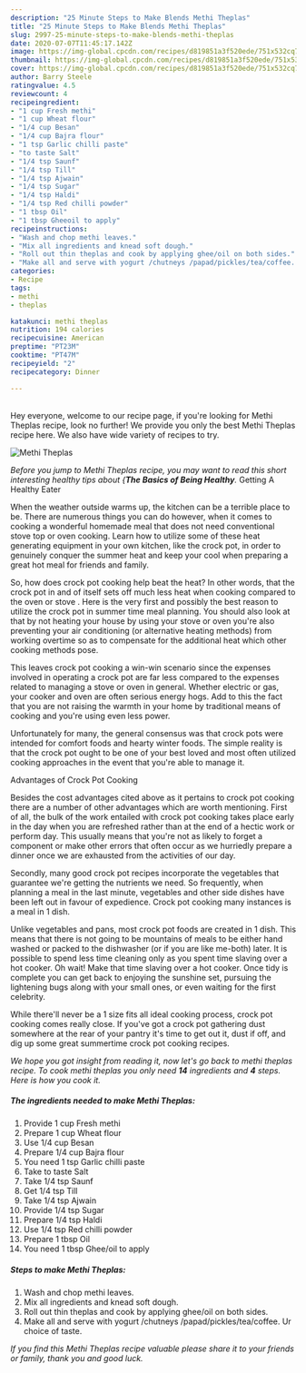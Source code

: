 ```yaml
---
description: "25 Minute Steps to Make Blends Methi Theplas"
title: "25 Minute Steps to Make Blends Methi Theplas"
slug: 2997-25-minute-steps-to-make-blends-methi-theplas
date: 2020-07-07T11:45:17.142Z
image: https://img-global.cpcdn.com/recipes/d819851a3f520ede/751x532cq70/methi-theplas-recipe-main-photo.jpg
thumbnail: https://img-global.cpcdn.com/recipes/d819851a3f520ede/751x532cq70/methi-theplas-recipe-main-photo.jpg
cover: https://img-global.cpcdn.com/recipes/d819851a3f520ede/751x532cq70/methi-theplas-recipe-main-photo.jpg
author: Barry Steele
ratingvalue: 4.5
reviewcount: 4
recipeingredient:
- "1 cup Fresh methi"
- "1 cup Wheat flour"
- "1/4 cup Besan"
- "1/4 cup Bajra flour"
- "1 tsp Garlic chilli paste"
- "to taste Salt"
- "1/4 tsp Saunf"
- "1/4 tsp Till"
- "1/4 tsp Ajwain"
- "1/4 tsp Sugar"
- "1/4 tsp Haldi"
- "1/4 tsp Red chilli powder"
- "1 tbsp Oil"
- "1 tbsp Gheeoil to apply"
recipeinstructions:
- "Wash and chop methi leaves."
- "Mix all ingredients and knead soft dough."
- "Roll out thin theplas and cook by applying ghee/oil on both sides."
- "Make all and serve with yogurt /chutneys /papad/pickles/tea/coffee. Ur choice of taste."
categories:
- Recipe
tags:
- methi
- theplas

katakunci: methi theplas 
nutrition: 194 calories
recipecuisine: American
preptime: "PT23M"
cooktime: "PT47M"
recipeyield: "2"
recipecategory: Dinner

---
```

<br>
Hey everyone, welcome to our recipe page, if you're looking for Methi Theplas recipe, look no further! We provide you only the best Methi Theplas recipe here. We also have wide variety of recipes to try.
<br>


![Methi Theplas](https://img-global.cpcdn.com/recipes/d819851a3f520ede/751x532cq70/methi-theplas-recipe-main-photo.jpg)

<i>Before you jump to Methi Theplas recipe, you may want to read this short interesting healthy tips about {<strong>The Basics of Being Healthy</strong>.</i>
Getting A Healthy Eater


When the weather outside warms up, the kitchen can be a terrible place to be. There are numerous things you can do however, when it comes to cooking a wonderful homemade meal that does not need conventional stove top or oven cooking. Learn how to utilize some of these heat generating equipment in your own kitchen, like the crock pot, in order to genuinely conquer the summer heat and keep your cool when preparing a great hot meal for friends and family.

So, how does crock pot cooking help beat the heat? In other words, that the crock pot in and of itself sets off much less heat when cooking compared to the oven or stove . Here is the very first and possibly the best reason to utilize the crock pot in summer time meal planning. You should also look at that by not heating your house by using your stove or oven you're also preventing your air conditioning (or alternative heating methods) from working overtime so as to compensate for the additional heat which other cooking methods pose.

This leaves crock pot cooking a win-win scenario since the expenses involved in operating a crock pot are far less compared to the expenses related to managing a stove or oven in general. Whether electric or gas, your cooker and oven are often serious energy hogs. Add to this the fact that you are not raising the warmth in your home by traditional means of cooking and you're using even less power.

Unfortunately for many, the general consensus was that crock pots were intended for comfort foods and hearty winter foods.  The simple reality is that the crock pot ought to be one of your best loved and most often utilized cooking approaches in the event that you're able to manage it.  

Advantages of Crock Pot Cooking

Besides the cost advantages cited above as it pertains to crock pot cooking there are a number of other advantages which are worth mentioning. First of all, the bulk of the work entailed with crock pot cooking takes place early in the day when you are refreshed rather than at the end of a hectic work or perform day. This usually means that you're not as likely to forget a component or make other errors that often occur as we hurriedly prepare a dinner once we are exhausted from the activities of our day.

Secondly, many good crock pot recipes incorporate the vegetables that guarantee we're getting the nutrients we need. So frequently, when planning a meal in the last minute, vegetables and other side dishes have been left out in favour of expedience. Crock pot cooking many instances is a meal in 1 dish.

 Unlike vegetables and pans, most crock pot foods are created in 1 dish. This means that there is not going to be mountains of meals to be either hand washed or packed to the dishwasher (or if you are like me-both) later. It is possible to spend less time cleaning only as you spent time slaving over a hot cooker. Oh wait! Make that time slaving over a hot cooker. Once tidy is complete you can get back to enjoying the sunshine set, pursuing the lightening bugs along with your small ones, or even waiting for the first celebrity.

While there'll never be a 1 size fits all ideal cooking process, crock pot cooking comes really close. If you've got a crock pot gathering dust somewhere at the rear of your pantry it's time to get out it, dust if off, and dig up some great summertime crock pot cooking recipes.


<i>We hope you got insight from reading it, now let's go back to methi theplas recipe. To cook methi theplas you only need <strong>14</strong> ingredients and <strong>4</strong> steps. Here is how you cook it.
</i>

##### The ingredients needed to make Methi Theplas:

1. Provide 1 cup Fresh methi
1. Prepare 1 cup Wheat flour
1. Use 1/4 cup Besan
1. Prepare 1/4 cup Bajra flour
1. You need 1 tsp Garlic chilli paste
1. Take to taste Salt
1. Take 1/4 tsp Saunf
1. Get 1/4 tsp Till
1. Take 1/4 tsp Ajwain
1. Provide 1/4 tsp Sugar
1. Prepare 1/4 tsp Haldi
1. Use 1/4 tsp Red chilli powder
1. Prepare 1 tbsp Oil
1. You need 1 tbsp Ghee/oil to apply


##### Steps to make Methi Theplas:

1. Wash and chop methi leaves.
1. Mix all ingredients and knead soft dough.
1. Roll out thin theplas and cook by applying ghee/oil on both sides.
1. Make all and serve with yogurt /chutneys /papad/pickles/tea/coffee. Ur choice of taste.




<i>If you find this Methi Theplas recipe valuable please share it to your friends or family, thank you and good luck.</i>
